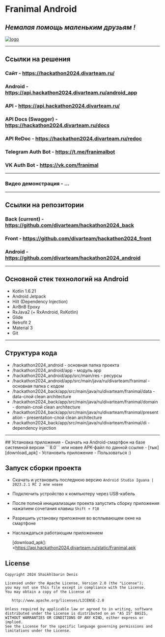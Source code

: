 # Franimal Android

## *Немалая помощь маленьким друзьям !*

[![logo](https://i.imgur.com/HgU3Fuo.png)](https://i.imgur.com/HgU3Fuo.png)

<hr>

## Ссылки на решения
### Сайт - https://hackathon2024.divarteam.ru/
### Android - https://api.hackathon2024.divarteam.ru/android_app
### API - https://api.hackathon2024.divarteam.ru/
### API Docs (Swagger) - https://hackathon2024.divarteam.ru/docs
### API ReDoc - https://hackathon2024.divarteam.ru/redoc
### Telegram Auth Bot - https://t.me/franimalbot
### VK Auth Bot - https://vk.com/franimal

<hr>

### Видео демонстрация - ...

<hr>

## Ссылки на репозитории
### Back (current) - https://github.com/divarteam/hackathon2024_back
### Front - https://github.com/divarteam/hackathon2024_front
### Android - https://github.com/divarteam/hackathon2024_android

<hr>

## Основной стек технологий на Android
<ul>
    <li>Kotlin 1.6.21</li>
    <li>Android Jetpack</li>    
    <li>Hilt (Dependency Injection)</li>
    <li>AirBnB Epoxy</li>
    <li>RxJava2 (+ RxAndroid, RxKotlin)</li>
    <li>Glide</li>
    <li>Retrofit 2</li>
    <li>Material 3</li>
    <li>Git</li>
 </ul>

<hr>

## Структура кода
- /hackathon2024_android - основная папка проекта
- /hackathon2024_android/app - модуль app
- /hackathon2024_android/app/src/main/res - ресурсы
- /hackathon2024_android/app/src/main/java/ru/divarteam/franimal - основная папка с кодом
- /hackathon2024_back/app/src/main/java/ru/divarteam/franimal/data - data-слой clean architecture
- /hackathon2024_back/app/src/main/java/ru/divarteam/franimal/domain - domain-слой clean architecture
- /hackathon2024_back/app/src/main/java/ru/divarteam/franimal/presentation - presentation-слой clean architecture
- /hackathon2024_back/app/src/main/java/ru/divarteam/franimal/di - dependency injection

<hr>
## Установка приложения
- Скачать на Android-смартфон на базе системной версии ```8.0``` или новее APK-файл по данной ссылке - [тык][download_apk]
- Установить приложение
- Пользоваться :)

## Запуск сборки проекта
- Скачать и установить последнюю версию ```Android Studio Iguana | 2023.2.1 RC 2 или новее```
- Подключить устройство к компьютеру через USB-кабель
- После полной инициализации проекта запустить сборку приложения нажатием сочетания клавиш ```Shift + F10```
- Разрешить установку приложения во всплывающем окне на смартфоне
- Наслаждаться работающим приложением


   [download_apk]: <https://api.hackathon2024.divarteam.ru/static/Franimal.apk
>
   
## License
```
Copyright 2024 Shaikhlbarin Denis

Licensed under the Apache License, Version 2.0 (the "License");
you may not use this file except in compliance with the License.
You may obtain a copy of the License at

   http://www.apache.org/licenses/LICENSE-2.0

Unless required by applicable law or agreed to in writing, software
distributed under the License is distributed on an "AS IS" BASIS,
WITHOUT WARRANTIES OR CONDITIONS OF ANY KIND, either express or implied.
See the License for the specific language governing permissions and
limitations under the License.
```
